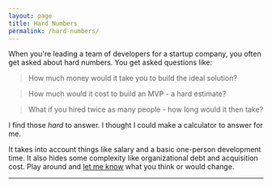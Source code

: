 ```yaml
---
layout: page
title: Hard Numbers
permalink: /hard-numbers/
---
```

When you're leading a team of developers for a startup company, you often get
asked about hard numbers. You get asked questions like:

> How much money would it take you to build the ideal solution?

> How much would it cost to build an MVP - a hard estimate?

> What if you hired twice as many people - how long would it then take?

I find those _hard_ to answer. I thought I could make a calculator to answer for
me.

It takes into account things like salary and a basic one-person development
time. It also hides some complexity like organizational debt and acquisition
cost. Play around and [let me know](mailto:email@andjosh.com) what you think or
would change.

---

<style type="text/css">
  label {
    display: block;
    padding: 1em 0 0.5em;
  }
</style>
<div id="div">
</div>
<script 
    src="https://cdnjs.cloudflare.com/ajax/libs/react/0.13.1/react-with-addons.js">
</script>
<script 
    src="https://cdnjs.cloudflare.com/ajax/libs/react/0.13.1/JSXTransformer.js">
</script>
<script type="text/jsx">
    var _numbers = window._numbers || {
                elements:       {}
            },
        acCost =        0.15, // salaries
        acDelay =       0.2, // months
        HardForm,
        ResponsiveInput,
        MultiplierSelect,
        Cost,
        Time;

    HardForm = React.createClass({
        getInitialState: function() {
            return {
                people:         1,
                days:           6,
                multiplier:     30.4,
                salary:         60000,
                time:           6,
                cost:           '30,000'
            }
        },
        calcCost:       function(people, salary, days, mult) {
            people = people || this.state.people;
            salary = salary || this.state.salary;
            days = days || this.state.days;
            mult = mult || this.state.multiplier;
            var cost = _numbers.calcCost(
                        people,
                        salary,
                        (days * mult)
                    );
            this.setState({
                people:         people,
                salary:         salary,
                days:           days,
                multiplier:     mult,
                cost:           cost
            });
            this.calcTime(people, salary, days, mult, cost);
        },
        calcTime:       function(people, salary, days, mult, cost) {
            people = people || this.state.people;
            salary = salary || this.state.salary;
            cost = cost || this.state.cost;
            days = days || this.state.days;
            mult = mult || this.state.multiplier;
            this.setState({
                people:         people,
                salary:         salary,
                cost:           cost,
                multiplier:     mult,
                days:           days,
                time:           _numbers.calcTime(
                        people,
                        (days * mult)
                    )
            });
        },
        daysCalcCost:           function(e) {
            this.calcCost(null, null, e.target.value);
        },
        multiplierCalcCost:     function(e) {
            this.calcCost(null, null, null, e.target.value);
        },
        peopleCalcCost:         function(e) {
            this.calcCost(e.target.value);
        },
        salaryCalcCost:         function(e) {
            this.calcCost(null, e.target.value);
        },
        render:         function(){
            return (
                <div className="hardNumbers">
                    <label for="days">
                        Time required for one person to complete this:
                    </label>
                    <ResponsiveInput
                        name="days"
                        type="number"
                        onChange={this.daysCalcCost}
                        value={this.state.days}
                    />
                    <MultiplierSelect
                        value={this.state.multiplier}
                        onChange={this.multiplierCalcCost}
                    />
                    <label for="people">
                        Expected number of people working on this:
                    </label>
                    <ResponsiveInput
                        name="people"
                        type="number"
                        onChange={this.peopleCalcCost}
                        value={this.state.people}
                    />
                    <label for="salary">
                        Average annual salary of people working on this:
                    </label>
                    <ResponsiveInput
                        name="salary"
                        type="number"
                        step="1000"
                        onChange={this.salaryCalcCost}
                        value={this.state.salary}
                    />
                    <hr/>
                    <Cost
                        value={this.state.cost} 
                    />
                    <Time
                        value={this.state.time} 
                    />
                </div>
            );
        }
    });
    ResponsiveInput = React.createClass({
        getInitialState: function() {
            return {
                value:  this.props.value,
                label:  this.props.label
            };
        },
        render: function() {
            return (
                <input 
                    type={this.props.type} 
                    name={this.props.name}
                    id={this.props.name}
                    defaultValue={this.state.value} 
                    onChange={this.props.onChange}
                    step={this.props.step}
                />
            );
        }
    });
    MultiplierSelect = React.createClass({
        getInitialState:        function() {
            return {
                value:  this.props.value
            };
        },
        render:                 function() {
            return (
                <select
                    name="multiplier"
                    defaultValue={this.state.value}
                    onChange={this.props.onChange}
                >
                    <option value="1">days</option>
                    <option value="7.02">weeks</option>
                    <option value="30.4">months</option>
                    <option value="365">years</option>
                </select>
            );
        }
    });
    Cost = React.createClass({
        render: function() {
            return (
                <h3>
                    Funding: <code>{this.props.value}</code>
                </h3>
            );
        }
    });
    Time = React.createClass({
        render: function() {
            return (
                <h3>
                    Work for: <code>{this.props.value}</code> months
                </h3>
            );
        }
    });

    _numbers.setCookie = function(cname, cvalue, exdays) {
        var d = new Date()
            expires = 240000000;

        exdays = exdays || 360;
        d.setTime(d.getTime() + (exdays*24*60*60*1000));
        expires = "expires="+d.toUTCString();
        document.cookie = cname + "=" + cvalue + "; " + expires;
    };
    _numbers.getCookie = function(cname) {
        var name = cname + "=",
            ca = document.cookie.split(';'),
            c;

        for(var i=0; i<ca.length; i++) {
            c = ca[i];
            while (c.charAt(0)==' ') c = c.substring(1);
            if (c.indexOf(name) === 0) return c.substring(name.length,c.length);
        }
        return "No cookie present";
    };
    _numbers.calcTime = function(people, days) {
        return Math.round(((days / people) / 365) * 12) + Math.round((people - 1) * acDelay);
    };
    _numbers.calcCost = function(people, salary, days) {
        var time = days / people,
            timeOfYear = time / 365,
            cost = salary * timeOfYear,
            acQ = (acCost * (people - 1)) * salary,
            totalCost = (cost * people) + acQ;

        return (Math.round(totalCost / 1000) * 1000).formatMoney(0, '.', ',');
    };
    _numbers.gogo = function() {
        _numbers.elements = {
            form:       React.createElement(HardForm)
        };
        React.render(
            _numbers.elements.form,
            document.getElementById('div')
        );
    }
    window.addEventListener('load', _numbers.gogo);

    Number.prototype.formatMoney = function(c, d, t){
        var n = this, 
            c = isNaN(c = Math.abs(c)) ? 2 : c, 
            d = d == undefined ? "." : d, 
            t = t == undefined ? "," : t, 
            s = n < 0 ? "-" : "", 
            i = parseInt(n = Math.abs(+n || 0).toFixed(c)) + "", 
            j = (j = i.length) > 3 ? j % 3 : 0;
        return s + (j ? i.substr(0, j) + t : "") + i.substr(j).replace(/(\d{3})(?=\d)/g, "$1" + t) + (c ? d + Math.abs(n - i).toFixed(c).slice(2) : "");
    };
</script>
